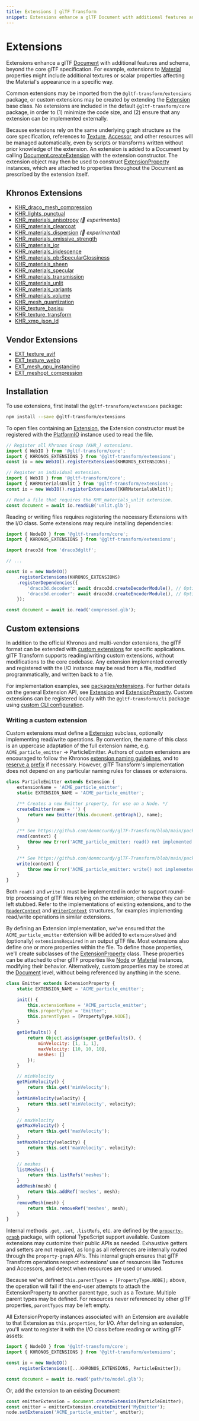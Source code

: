```yaml
---
title: Extensions | glTF Transform
snippet: Extensions enhance a glTF Document with additional features and schema, beyond the core glTF specification. For example, extensions to…
---
```



# Extensions

Extensions enhance a glTF [Document](/modules/core/classes/Document) with additional features and schema, beyond the core
glTF specification. For example, extensions to [Material](/modules/core/classes/Material) properties might include additional
textures or scalar properties affecting the Material's appearance in a specific way.

Common extensions may be imported from the `@gltf-transform/extensions` package, or custom
extensions may be created by extending the [Extension](/modules/core/classes/Extension) base class. No extensions are included
in the default `@gltf-transform/core` package, in order to (1) minimize the code size, and (2)
ensure that any extension can be implemented externally.

Because extensions rely on the same underlying graph structure as the core specification,
references to [Texture](/modules/core/classes/Texture), [Accessor](/modules/core/classes/Accessor), and other resources will be managed
automatically, even by scripts or transforms written without prior knowledge of the extension.
An extension is added to a Document by calling [Document.createExtension](/modules/core/classes/Document#createExtension) with the
extension constructor. The extension object may then be used to construct
[ExtensionProperty](/modules/core/classes/ExtensionProperty) instances, which are attached to properties throughout the Document
as prescribed by the extension itself.

## Khronos Extensions

- [KHR_draco_mesh_compression](/modules/extensions/classes/KHRDracoMeshCompression)
- [KHR_lights_punctual](/modules/extensions/classes/KHRLightsPunctual)
- [KHR_materials_anisotropy](/modules/extensions/classes/KHRMaterialsAnisotropy) *(🧪 experimental)*
- [KHR_materials_clearcoat](/modules/extensions/classes/KHRMaterialsClearcoat)
- [KHR_materials_dispersion](/modules/extensions/classes/KHRMaterialsDispersion) *(🧪 experimental)*
- [KHR_materials_emissive_strength](/modules/extensions/classes/KHRMaterialsEmissiveStrength)
- [KHR_materials_ior](/modules/extensions/classes/KHRMaterialsIOR)
- [KHR_materials_iridescence](/modules/extensions/classes/KHRMaterialsIridescence)
- [KHR_materials_pbrSpecularGlossiness](/modules/extensions/classes/KHRMaterialsPBRSpecularGlossiness)
- [KHR_materials_sheen](/modules/extensions/classes/KHRMaterialsSheen)
- [KHR_materials_specular](/modules/extensions/classes/KHRMaterialsSpecular)
- [KHR_materials_transmission](/modules/extensions/classes/KHRMaterialsTransmission)
- [KHR_materials_unlit](/modules/extensions/classes/KHRMaterialsUnlit)
- [KHR_materials_variants](/modules/extensions/classes/KHRMaterialsVariants)
- [KHR_materials_volume](/modules/extensions/classes/KHRMaterialsVolume)
- [KHR_mesh_quantization](/modules/extensions/classes/KHRMeshQuantization)
- [KHR_texture_basisu](/modules/extensions/classes/KHRTextureBasisu)
- [KHR_texture_transform](/modules/extensions/classes/KHRTextureTransform)
- [KHR_xmp_json_ld](/modules/extensions/classes/KHRXMP)

## Vendor Extensions

- [EXT_texture_avif](/modules/extensions/classes/EXTTextureAVIF)
- [EXT_texture_webp](/modules/extensions/classes/EXTTextureWebP)
- [EXT_mesh_gpu_instancing](/modules/extensions/classes/EXTMeshGPUInstancing)
- [EXT_meshopt_compression](/modules/extensions/classes/EXTMeshoptCompression)

## Installation

To use extensions, first install the `@gltf-transform/extensions` package:

```bash
npm install --save @gltf-transform/extensions
```

To open files containing an [Extension](/modules/core/classes/Extension), the Extension constructor must be registered with
the [PlatformIO](/modules/core/classes/PlatformIO) instance used to read the file.

```typescript
// Register all Khronos Group (KHR_) extensions.
import { WebIO } from '@gltf-transform/core';
import { KHRONOS_EXTENSIONS } from '@gltf-transform/extensions';
const io = new WebIO().registerExtensions(KHRONOS_EXTENSIONS);

// Register an individual extension.
import { WebIO } from '@gltf-transform/core';
import { KHRMaterialsUnlit } from '@gltf-transform/extensions';
const io = new WebIO().registerExtensions([KHRMaterialsUnlit]);

// Read a file that requires the KHR_materials_unlit extension.
const document = await io.readGLB('unlit.glb');
```

Reading or writing files requires registering the necessary Extensions with the I/O class. Some
extensions may require installing dependencies:

```typescript
import { NodeIO } from '@gltf-transform/core';
import { KHRONOS_EXTENSIONS } from '@gltf-transform/extensions';

import draco3d from 'draco3dgltf';

// ...

const io = new NodeIO()
	.registerExtensions(KHRONOS_EXTENSIONS)
	.registerDependencies({
		'draco3d.decoder': await draco3d.createDecoderModule(), // Optional.
		'draco3d.encoder': await draco3d.createEncoderModule(), // Optional.
	});

const document = await io.read('compressed.glb');
```

## Custom extensions

In addition to the official Khronos and multi-vendor extensions, the glTF format can be extended
with [custom extensions](https://github.com/KhronosGroup/gltf/blob/main/extensions/README.md)
for specific applications. glTF Transform supports reading/writing custom extensions, without
modifications to the core codebase. Any extension implemented correctly and registered with the I/O
instance may be read from a file, modified programmatically, and written back to a file.

For implementation examples, see [packages/extensions](https://github.com/donmccurdy/glTF-Transform/tree/master/packages/extensions).
For further details on the general Extension API, see [Extension](/modules/core/classes/Extension) and
[ExtensionProperty](/modules/core/classes/ExtensionProperty). Custom extensions can be registered
locally with the `@gltf-transform/cli` package using [custom CLI configuration](/cli-configuration).

### Writing a custom extension

Custom extensions must define a [Extension](/modules/core/classes/Extension) subclass, optionally implementing read/write operations. By convention, the name of this class is an uppercase adaptation of the full extension name, e.g. `ACME_particle_emitter` → ParticleEmitter. Authors of custom extensions are encouraged to follow the Khronos [extension naming guidelines](https://github.com/KhronosGroup/glTF/tree/main/extensions#naming), and to [reserve a prefix](https://github.com/KhronosGroup/glTF/blob/main/extensions/Prefixes.md) if necessary. However, glTF Transform's implementation does not depend on any particular naming rules for classes or extensions.

```javascript
class ParticleEmitter extends Extension {
	extensionName = 'ACME_particle_emitter';
	static EXTENSION_NAME = 'ACME_particle_emitter';

	/** Creates a new Emitter property, for use on a Node. */
	createEmitter(name = '') {
		return new Emitter(this.document.getGraph(), name);
	}

	/** See https://github.com/donmccurdy/glTF-Transform/blob/main/packages/core/src/io/reader-context.ts */
	read(context) {
		throw new Error('ACME_particle_emitter: read() not implemented');
	}

	/** See https://github.com/donmccurdy/glTF-Transform/blob/main/packages/core/src/io/writer-context.ts */
	write(context) {
		throw new Error('ACME_particle_emitter: write() not implemented');
	}
}
```

Both `read()` and `write()` must be implemented in order to support round-trip processing of glTF files relying on the extension; otherwise they can be left stubbed. Refer to the implementations of existing extensions, and to the [`ReaderContext`](https://github.com/donmccurdy/glTF-Transform/blob/main/packages/core/src/io/reader-context.ts) and [`WriterContext`](https://github.com/donmccurdy/glTF-Transform/blob/main/packages/core/src/io/writer-context.ts) structures, for examples implementing read/write operations in similar extensions.

By defining an Extension implementation, we've ensured that the `ACME_particle_emitter` extension will be added to `extensionsUsed` and (optionally) `extensionsRequired` in an output glTF file. Most extensions also define one or more properties within the file. To define those properties, we'll create subclasses of the [ExtensionProperty](/modules/core/classes/ExtensionProperty) class. These properties can be attached to other glTF properties like [Node](/modules/core/classes/Node) or [Material](/modules/core/classes/Material) instances, modifying their behavior. Alternatively, custom properties may be stored at the [Document](/modules/core/classes/Document) level, without being referenced by anything in the scene.

```javascript
class Emitter extends ExtensionProperty {
	static EXTENSION_NAME = 'ACME_particle_emitter';

	init() {
		this.extensionName = 'ACME_particle_emitter';
		this.propertyType = 'Emitter';
		this.parentTypes = [PropertyType.NODE];
	}

	getDefaults() {
		return Object.assign(super.getDefaults(), {
			minVelocity: [1, 1, 1],
			maxVelocity: [10, 10, 10],
			meshes: []
		});
	}

	// minVelocity
	getMinVelocity() {
		return this.get('minVelocity');
	}
	setMinVelocity(velocity) {
		return this.set('minVelocity', velocity);
	}

	// maxVelocity
	getMaxVelocity() {
		return this.get('maxVelocity');
	}
	setMaxVelocity(velocity) {
		return this.set('maxVelocity', velocity);
	}

	// meshes
	listMeshes() {
		return this.listRefs('meshes');
	}
	addMesh(mesh) {
		return this.addRef('meshes', mesh);
	}
	removeMesh(mesh) {
		return this.removeRef('meshes', mesh);
	}
}
```

Internal methods `.get`, `.set`, `.listRefs`, etc. are defined by the [`property-graph`](https://www.npmjs.com/package/property-graph) package, with optional TypeScript support available. Custom extensions may customize their public APIs as needed. Exhaustive getters and setters are not required, as long as all references are internally routed through the `property-graph` APIs. This internal graph ensures that glTF Transform operations respect extensions' use of resources like Textures and Accessors, and detect when resources are used or unused.

Because we've defined `this.parentTypes = [PropertyType.NODE];` above, the operation will fail if the end-user attempts to attach the ExtensionProperty to another parent type, such as a Texture. Multiple parent types may be defined. For resources never referenced by other glTF properties, `parentTypes` may be left empty.

All ExtensionProperty instances associated with an Extension are available to that Extension as `this.properties`, for I/O. After defining an extension, you'll want to register it with the I/O class before reading or writing glTF assets:

```javascript
import { NodeIO } from '@gltf-transform/core';
import { KHRONOS_EXTENSIONS } from '@gltf-transform/extensions';

const io = new NodeIO()
	.registerExtensions([...KHRONOS_EXTENSIONS, ParticleEmitter]);

const document = await io.read('path/to/model.glb');
```

Or, add the extension to an existing Document:

```javascript
const emitterExtension = document.createExtension(ParticleEmitter);
const emitter = emitterExtension.createEmitter('MyEmitter');
node.setExtension('ACME_particle_emitter', emitter);
```


